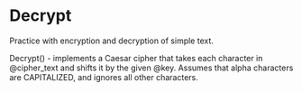 # Decrypt

Practice with encryption and decryption of simple text. 

Decrypt() - implements a Caesar cipher that takes each character
in @cipher_text and shifts it by the given @key.  Assumes that
alpha characters are CAPITALIZED, and ignores all other characters.
